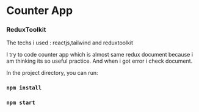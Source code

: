 # Counter App

### ReduxToolkit

The techs i used : reactjs,tailwind and reduxtoolkit

I try to code counter app which is almost same redux document because i am thinking its so useful practice.
And when i got error i check document.


In the project directory, you can run:

### `npm install`

### `npm start`
